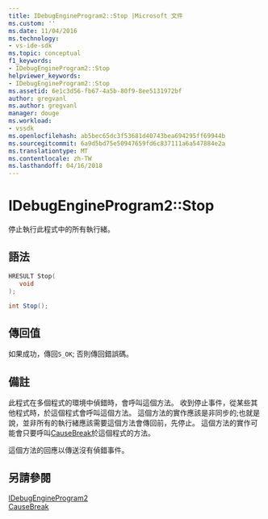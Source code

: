 ```yaml
---
title: IDebugEngineProgram2::Stop |Microsoft 文件
ms.custom: ''
ms.date: 11/04/2016
ms.technology:
- vs-ide-sdk
ms.topic: conceptual
f1_keywords:
- IDebugEngineProgram2::Stop
helpviewer_keywords:
- IDebugEngineProgram2::Stop
ms.assetid: 6e1c3d56-fb67-4a5b-80f9-8ee5131972bf
author: gregvanl
ms.author: gregvanl
manager: douge
ms.workload:
- vssdk
ms.openlocfilehash: ab5bec65dc3f53681d40743bea694295ff69944b
ms.sourcegitcommit: 6a9d5bd75e50947659fd6c837111a6a547884e2a
ms.translationtype: MT
ms.contentlocale: zh-TW
ms.lasthandoff: 04/16/2018
---
```

# <a name="idebugengineprogram2stop"></a>IDebugEngineProgram2::Stop
停止執行此程式中的所有執行緒。  
  
## <a name="syntax"></a>語法  
  
```cpp  
HRESULT Stop(   
   void   
);  
```  
  
```csharp  
int Stop();  
```  
  
## <a name="return-value"></a>傳回值  
 如果成功，傳回`S_OK`; 否則傳回錯誤碼。  
  
## <a name="remarks"></a>備註  
 此程式在多個程式的環境中偵錯時，會呼叫這個方法。 收到停止事件，從某些其他程式時，於這個程式會呼叫這個方法。 這個方法的實作應該是非同步的;也就是說，並非所有的執行緒應該需要這個方法會傳回前，先停止。 這個方法的實作可能會只要呼叫[CauseBreak](../../../extensibility/debugger/reference/idebugprogram2-causebreak.md)於這個程式的方法。  
  
 這個方法的回應以傳送沒有偵錯事件。  
  
## <a name="see-also"></a>另請參閱  
 [IDebugEngineProgram2](../../../extensibility/debugger/reference/idebugengineprogram2.md)   
 [CauseBreak](../../../extensibility/debugger/reference/idebugprogram2-causebreak.md)